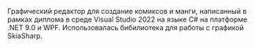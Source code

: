 Графический редактор для создание комиксов и манги, написанный в рамках диплома в среде Visual Studio 2022 на языке C# на платформе .NET 9.0 и WPF. Использовалась бибилиотека для работы с графикой SkiaSharp.
